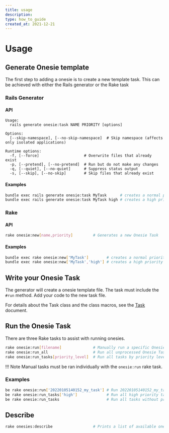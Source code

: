 ```yaml
---
title: usage
description:
type: how_to_guide
created_at: 2021-12-21
---
```


# Usage

## Generate Onesie template
The first step to adding a onesie is to create a new template task. This can
be achieved with either the Rails generator or the Rake task

### Rails Generator

#### API
```
Usage:
  rails generate onesie:task NAME PRIORITY [options]

Options:
  [--skip-namespace], [--no-skip-namespace]  # Skip namespace (affects only isolated applications)

Runtime options:
  -f, [--force]                    # Overwrite files that already exist
  -p, [--pretend], [--no-pretend]  # Run but do not make any changes
  -q, [--quiet], [--no-quiet]      # Suppress status output
  -s, [--skip], [--no-skip]        # Skip files that already exist

```

#### Examples
```bash
bundle exec rails generate onesie:task MyTask      # creates a normal priority task
bundle exec rails generate onesie:task MyTask high # creates a high priority task
```

### Rake

#### API
```bash
rake onesie:new[name,priority]         # Generates a new Onesie Task
```

#### Examples

```bash
bundle exec rake onesie:new['MyTask']        # creates a normal priority task
bundle exec rake onesie:new['MyTask','high'] # creates a high priority task
```

## Write your Onesie Task
The generator will create a onesie template file. The task must include the
`#run` method. Add your code to the new task file.

For details about the Task class and the class macros, see the
[Task](../explanations/task.md) document.

## Run the Onesie Task
There are three Rake tasks to assist with running onesies.

```bash
rake onesie:run[filename]              # Manually run a specific Onesie Tasks
rake onesie:run_all                    # Run all unprocessed Onesie Tasks
rake onesie:run_tasks[priority_level]  # Run all tasks by priority level
```

!!! Note
    Manual tasks must be ran individually with the `onesie:run` rake task.


### Examples

```bash
be rake onesie:run['20220105140152_my_task'] # Run 20220105140152_my_task.rb
be rake onesie:run_tasks['high']             # Run all high priority tasks
be rake onesie:run_tasks                     # Run all tasks without priority
```

## Describe
```bash
rake onesies:describe                  # Prints a list of available onesies to run
```
